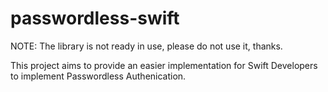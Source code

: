 # passwordless-swift

NOTE: The library is not ready in use, please do not use it, thanks.

This project aims to provide an easier implementation for Swift Developers to implement Passwordless Authenication.
